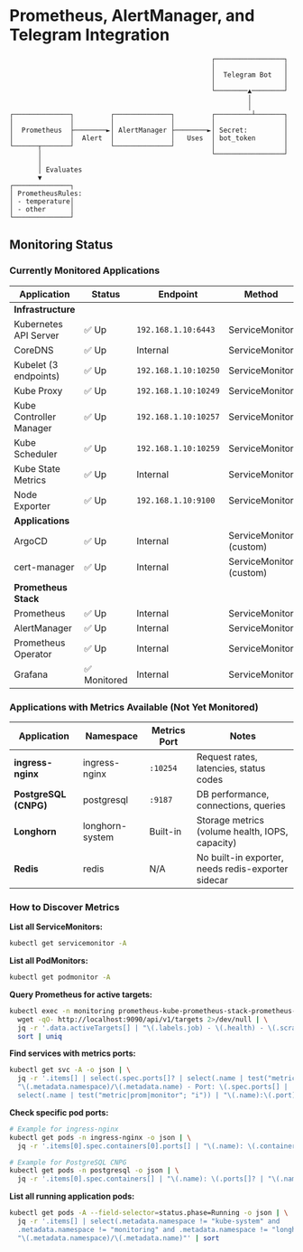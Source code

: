 # Prometheus, AlertManager, and Telegram Integration

```text
                                                  ┌─────────────────┐
                                                  │                 │
                                                  │  Telegram Bot   │
                                                  │                 │
                                                  └────────▲────────┘
                                                           │
                                                           │
┌──────────────┐         ┌──────────────┐         ┌─────────┴───────┐
│              │         │              │         │                 │
│  Prometheus  ├────────►│ AlertManager ├────────►│ Secret:         │
│              │  Alert  │              │   Uses  │ bot_token       │
└──────┬───────┘         └──────────────┘         │                 │
       │                                          └─────────────────┘
       │
       │ Evaluates
       ▼
┌──────────────┐
│ PrometheusRules:
│ - temperature│
│ - other      │
└──────────────┘
```

## Monitoring Status

### Currently Monitored Applications

| Application | Status | Endpoint | Method |
|-------------|--------|----------|--------|
| **Infrastructure** |
| Kubernetes API Server | ✅ Up | `192.168.1.10:6443` | ServiceMonitor |
| CoreDNS | ✅ Up | Internal | ServiceMonitor |
| Kubelet (3 endpoints) | ✅ Up | `192.168.1.10:10250` | ServiceMonitor |
| Kube Proxy | ✅ Up | `192.168.1.10:10249` | ServiceMonitor |
| Kube Controller Manager | ✅ Up | `192.168.1.10:10257` | ServiceMonitor |
| Kube Scheduler | ✅ Up | `192.168.1.10:10259` | ServiceMonitor |
| Kube State Metrics | ✅ Up | Internal | ServiceMonitor |
| Node Exporter | ✅ Up | `192.168.1.10:9100` | ServiceMonitor |
| **Applications** |
| ArgoCD | ✅ Up | Internal | ServiceMonitor (custom) |
| cert-manager | ✅ Up | Internal | ServiceMonitor (custom) |
| **Prometheus Stack** |
| Prometheus | ✅ Up | Internal | ServiceMonitor |
| AlertManager | ✅ Up | Internal | ServiceMonitor |
| Prometheus Operator | ✅ Up | Internal | ServiceMonitor |
| Grafana | ✅ Monitored | Internal | ServiceMonitor |

### Applications with Metrics Available (Not Yet Monitored)

| Application | Namespace | Metrics Port | Notes |
|-------------|-----------|--------------|-------|
| **ingress-nginx** | ingress-nginx | `:10254` | Request rates, latencies, status codes |
| **PostgreSQL (CNPG)** | postgresql | `:9187` | DB performance, connections, queries |
| **Longhorn** | longhorn-system | Built-in | Storage metrics (volume health, IOPS, capacity) |
| **Redis** | redis | N/A | No built-in exporter, needs redis-exporter sidecar |

### How to Discover Metrics

**List all ServiceMonitors:**
```bash
kubectl get servicemonitor -A
```

**List all PodMonitors:**
```bash
kubectl get podmonitor -A
```

**Query Prometheus for active targets:**
```bash
kubectl exec -n monitoring prometheus-kube-prometheus-stack-prometheus-0 -c prometheus -- \
  wget -qO- http://localhost:9090/api/v1/targets 2>/dev/null | \
  jq -r '.data.activeTargets[] | "\(.labels.job) - \(.health) - \(.scrapeUrl)"' | \
  sort | uniq
```

**Find services with metrics ports:**
```bash
kubectl get svc -A -o json | \
  jq -r '.items[] | select(.spec.ports[]? | select(.name | test("metric|prom|monitor"; "i"))) |
  "\(.metadata.namespace)/\(.metadata.name) - Port: \(.spec.ports[] |
  select(.name | test("metric|prom|monitor"; "i")) | "\(.name):\(.port)")"' | sort
```

**Check specific pod ports:**
```bash
# Example for ingress-nginx
kubectl get pods -n ingress-nginx -o json | \
  jq -r '.items[0].spec.containers[0].ports[] | "\(.name): \(.containerPort)"'

# Example for PostgreSQL CNPG
kubectl get pods -n postgresql -o json | \
  jq -r '.items[0].spec.containers[] | "\(.name): \(.ports[]? | "\(.name):\(.containerPort)")"'
```

**List all running application pods:**
```bash
kubectl get pods -A --field-selector=status.phase=Running -o json | \
  jq -r '.items[] | select(.metadata.namespace != "kube-system" and
  .metadata.namespace != "monitoring" and .metadata.namespace != "longhorn-system") |
  "\(.metadata.namespace)/\(.metadata.name)"' | sort
```


